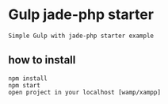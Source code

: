 Gulp jade-php starter
=====================
```
Simple Gulp with jade-php starter example
```

## how to install

```
npm install
npm start
open project in your localhost [wamp/xampp]
```

